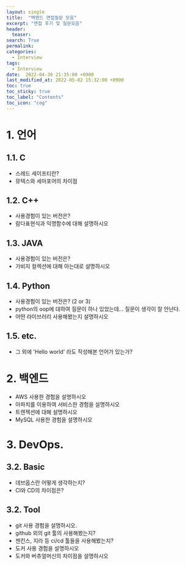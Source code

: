 ```yaml
---
layout: single
title:  "백엔드 면접질문 모음"
excerpt: "면접 후기 및 질문모음"
header:
  teaser: 
search: True
permalink:
categories: 
  - Interview
tags:
  - Interview
date:  2022-04-30 21:35:00 +0900
last_modified_at: 2022-05-02 15:32:00 +0900
toc: true
toc_sticky: true
toc_label: "Contents"
toc_icon: "cog"
---
```


# 1. 언어

## 1.1. C

- 스레드 세이프티란?
- 뮤텍스와 세마포어의 차이점

## 1.2. C++

- 사용경험이 있는 버전은?
- 람다표현식과 익명함수에 대해 설명하시오

## 1.3. JAVA

- 사용경험이 있는 버전은?
- 가비지 컬렉션에 대해 아는대로 설명하시오

## 1.4. Python

- 사용경험이 있는 버전은? (2 or 3)
- python의 oop에 대하여 질문이 하나 있었는데... 질문이 생각이 잘 안난다.
- 어떤 라이브러리 사용해봤는지 설명하시오

## 1.5. etc.

- 그 외에 'Hello world' 라도 작성해본 언어가 있는가?

# 2. 백엔드

- AWS 사용한 경험을 설명하시오
- 아파치를 이용하여 서비스한 경험을 설명하시오
- 트렌젝션에 대해 설명하시오
- MySQL 사용한 경험을 설명하시오

# 3. DevOps.

## 3.2. Basic

- 데브옵스란 어떻게 생각하는지?
- CI와 CD의 차이점은?

## 3.2. Tool

- git 사용 경험을 설명하시오.
- github 외의 git 툴의 사용해봤는지?
- 젠킨스, 지라 등 ci/cd 툴들을 사용해봤는지?
- 도커 사용 경험을 설명하시오
- 도커와 버츄얼머신의 차이점을 설명하시오
